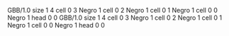 <gs-board> GBB/1.0
size 1 4
cell 0 3 Negro 1 
cell 0 2 Negro 1 
cell 0 1 Negro 1 
cell 0 0 Negro 1 
head 0 0
 </gs-board>
<gs-board> GBB/1.0
size 1 4
cell 0 3 Negro 1 
cell 0 2 Negro 1 
cell 0 1 Negro 1 
cell 0 0 Negro 1 
head 0 0
 </gs-board>